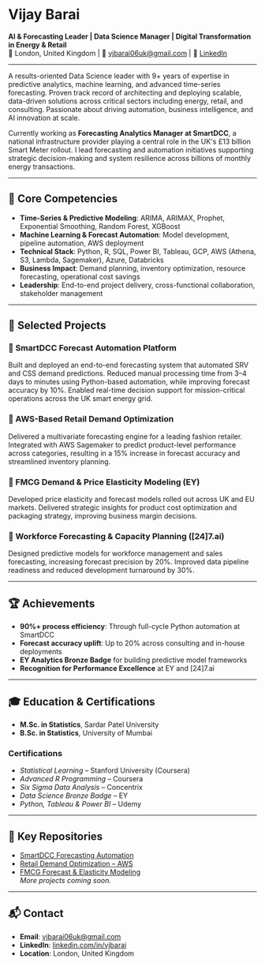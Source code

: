 # Vijay Barai  
**AI & Forecasting Leader | Data Science Manager | Digital Transformation in Energy & Retail**  
📍 London, United Kingdom | 📧 vjbarai06uk@gmail.com | 🔗 [LinkedIn](https://linkedin.com/in/vjbarai)

---

A results-oriented Data Science leader with 9+ years of expertise in predictive analytics, machine learning, and advanced time-series forecasting. Proven track record of architecting and deploying scalable, data-driven solutions across critical sectors including energy, retail, and consulting. Passionate about driving automation, business intelligence, and AI innovation at scale.

Currently working as **Forecasting Analytics Manager at SmartDCC**, a national infrastructure provider playing a central role in the UK's £13 billion Smart Meter rollout. I lead forecasting and automation initiatives supporting strategic decision-making and system resilience across billions of monthly energy transactions.

---

## 🌟 Core Competencies
- **Time-Series & Predictive Modeling**: ARIMA, ARIMAX, Prophet, Exponential Smoothing, Random Forest, XGBoost
- **Machine Learning & Forecast Automation**: Model development, pipeline automation, AWS deployment
- **Technical Stack**: Python, R, SQL, Power BI, Tableau, GCP, AWS (Athena, S3, Lambda, Sagemaker), Azure, Databricks
- **Business Impact**: Demand planning, inventory optimization, resource forecasting, operational cost savings
- **Leadership**: End-to-end project delivery, cross-functional collaboration, stakeholder management

---

## 🧠 Selected Projects

### 🔹 SmartDCC Forecast Automation Platform
Built and deployed an end-to-end forecasting system that automated SRV and CSS demand predictions. Reduced manual processing time from 3–4 days to minutes using Python-based automation, while improving forecast accuracy by 10%. Enabled real-time decision support for mission-critical operations across the UK smart energy grid.

### 🔹 AWS-Based Retail Demand Optimization
Delivered a multivariate forecasting engine for a leading fashion retailer. Integrated with AWS Sagemaker to predict product-level performance across categories, resulting in a 15% increase in forecast accuracy and streamlined inventory planning.

### 🔹 FMCG Demand & Price Elasticity Modeling (EY)
Developed price elasticity and forecast models rolled out across UK and EU markets. Delivered strategic insights for product cost optimization and packaging strategy, improving business margin decisions.

### 🔹 Workforce Forecasting & Capacity Planning ([24]7.ai)
Designed predictive models for workforce management and sales forecasting, increasing forecast precision by 20%. Improved data pipeline readiness and reduced development turnaround by 30%.

---

## 🏆 Achievements
- **90%+ process efficiency**: Through full-cycle Python automation at SmartDCC
- **Forecast accuracy uplift**: Up to 20% across consulting and in-house deployments
- **EY Analytics Bronze Badge** for building predictive model frameworks
- **Recognition for Performance Excellence** at EY and [24]7.ai

---

## 🎓 Education & Certifications
- **M.Sc. in Statistics**, Sardar Patel University  
- **B.Sc. in Statistics**, University of Mumbai

### Certifications
- *Statistical Learning* – Stanford University (Coursera)  
- *Advanced R Programming* – Coursera  
- *Six Sigma Data Analysis* – Concentrix  
- *Data Science Bronze Badge* – EY  
- *Python, Tableau & Power BI* – Udemy

---

## 📂 Key Repositories
- [SmartDCC Forecasting Automation](https://github.com/vijaybarai/smartdcc-forecasting)  
- [Retail Demand Optimization – AWS](https://github.com/vijaybarai/retail-forecast)  
- [FMCG Forecast & Elasticity Modeling](https://github.com/vijaybarai/fmcg-demand-elasticity)  
*More projects coming soon.*

---

## 📬 Contact
- **Email**: vjbarai06uk@gmail.com  
- **LinkedIn**: [linkedin.com/in/vjbarai](https://linkedin.com/in/vjbarai)  
- **Location**: London, United Kingdom  
